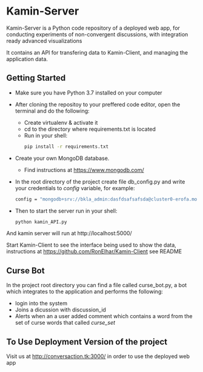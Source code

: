 # Kamin-Server

Kamin-Server is a Python code repository of a deployed web app, for conducting experiments of non-convergent discussions, with integration ready advanced visualizations

It contains an API for transfering data to Kamin-Client, and managing the application data.

## Getting Started

* Make sure you have Python 3.7 installed on your computer

* After cloning the repositoy to your preffered code editor, open the terminal and do the following:
  * Create virtualenv & activate it
  * cd to the directory where requirements.txt is located
  * Run in your shell:
    ```bash
    pip install -r requirements.txt
    ```
* Create your own MongoDB database.
  * Find instructions at https://www.mongodb.com/
* In the root directory of the project create file db_config.py and write your credentials to *config* variable, for example:
  ```bash
  config = "mongodb+srv://bkla_admin:dasfdsafsafsda@cluster0-erofa.mongodb.net/test?retryWrites=true&w=majority"
  ```
* Then to start the server run in your shell:
    ```bash
    python kamin_API.py
    ```
And kamin server will run at http://localhost:5000/

Start Kamin-Client to see the interface being used to show the data, instructions at https://github.com/RonElhar/Kamin-Client see README

## Curse Bot
In the project root directory you can find a file called curse_bot.py, a bot which integrates to the application and performs the following:
* login into the system 
* Joins a dicussion with discussion_id
* Alerts when an a user added comment which contains a word from the set of curse words that called *curse_set*

## To Use Deployment Version of the project

Visit us at http://conversaction.tk:3000/ in order to use the deployed web app
